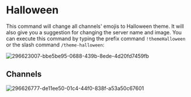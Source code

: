 # Halloween

This command will change all channels' emojis to Halloween theme. It will also give you a suggestion for changing the server name and image.  You can execute this command by typing the prefix command `!themeHalloween` or the slash command `/theme-halloween`:

![296623007-bbe5be95-0688-439b-8ede-4d20fd7459fb](https://github.com/monambike/kwijisho-discord-bot/assets/35270174/5d6e0221-9faf-4869-96f2-d0400e4e5c9d)

## Channels

![296626777-de11ee50-01c4-44f0-838f-a53a50c67601](https://github.com/monambike/kwijisho-discord-bot/assets/35270174/4848acd2-b7c5-4fcb-a600-4f5a745325c7)
